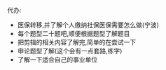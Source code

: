 代办:
+ 医保转移,并了解个人缴纳社保医保需要怎么做(宁波)
+ 每个题型二十题吧,顺便根据题型了解题目
+ 把剪辑的相关内容了解完,简单的在尝试一下
+ 申论题型了解(这个会有一点套路,练字)
+ 了解一下适合自己的事业单位